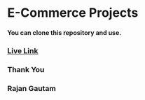 # E-Commerce Projects

#### You can clone this repository and use.

### [Live Link](https://rgautam320.github.io/Photography/)

### Thank You

### Rajan Gautam
